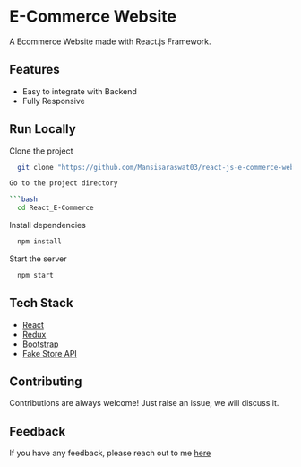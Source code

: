 # E-Commerce Website

A Ecommerce Website made with React.js Framework.



## Features

- Easy to integrate with Backend
- Fully Responsive





## Run Locally

Clone the project

```bash
  git clone "https://github.com/Mansisaraswat03/react-js-e-commerce-website.git"

Go to the project directory

```bash
  cd React_E-Commerce
```

Install dependencies

```bash
  npm install
```

Start the server

```bash
  npm start
```



## Tech Stack

* [React](https://reactjs.org/)
* [Redux](https://redux.js.org/)
* [Bootstrap](https://getbootstrap.com/)
* [Fake Store API](https://fakestoreapi.com/)

## Contributing

Contributions are always welcome!
Just raise an issue, we will discuss it.


## Feedback

If you have any feedback, please reach out to me [here](https://github.com/Mansisaraswat03)


